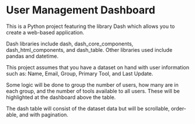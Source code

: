 # User Management Dashboard

This is a Python project featuring the library Dash which allows you to create a web-based application. 

Dash libraries include dash, dash_core_components, dash_html_components, and dash_table. Other libraries used include pandas and datetime.

This project assumes that you have a dataset on hand with user information such as: Name, Email, Group, Primary Tool, and Last Update.

Some logic will be done to group the number of users, how many are in each group, and the number of tools available to all users. These will be highlighted at the dashboard above the table.

The dash table will consist of the dataset data but will be scrollable, order-able, and with pagination. 
